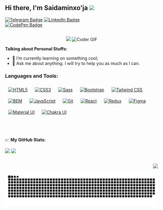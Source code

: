 ## Hi there,  I'm Saidaminxo'ja <img src="https://media.giphy.com/media/hvRJCLFzcasrR4ia7z/giphy.gif" width="25px">
                              
[![Telegram Badge](https://img.shields.io/badge/-Telegram-0088cc?style=flat-square&logo=Telegram&logoColor=white)](https://t.me/MahmudxojayevS)
[![LinkedIn Badge](https://img.shields.io/badge/-LinkedIn-0088cc?style=flat-square&logo=LinkedIn&logoColor=white)](https://www.linkedin.com/in/saidaminxoja-mahmudxojayev-755759257/)          
[![CodePen Badge](https://img.shields.io/badge/-CodePen-0088cc?style=flat-square&logo=CodePen&logoColor=white)](https://codepen.io/Mahmudkhojayev)
## 

<p  align="center">
      <img src="https://readme-typing-svg.herokuapp.com/?lines=I'm%20Front-End%20Developer;Self-Taught%20UI%2FUX%20Designer;Always%20learning%20new%20things&font=Fira%20Code&center=true&width=540&height=50&color=6948fb&vCenter=true&size=25">
      <img src="https://media.giphy.com/media/SWoSkN6DxTszqIKEqv/giphy.gif" alt="Coder GIF" width="500">
    </p> 

**Talking about Personal Stuffs:** 

- 🔭 I’m currently learning on something cool;
- 💬 Ask me about anything. I will try to help you as much as I can.

              

### Languages and Tools:

<div align="left">  
<a href="https://en.wikipedia.org/wiki/HTML5" target="_blank"><img style="margin: 10px" src="https://profilinator.rishav.dev/skills-assets/html5-original-wordmark.svg" alt="HTML5" height="50" /></a>  
<a href="https://www.w3schools.com/css/" target="_blank"><img style="margin: 10px" src="https://profilinator.rishav.dev/skills-assets/css3-original-wordmark.svg" alt="CSS3" height="50" /></a>  
<a href="https://sass-lang.com/" target="_blank"><img style="margin: 10px" src="https://profilinator.rishav.dev/skills-assets/sass-original.svg" alt="Sass" height="50" /></a>   
<a href="https://getbootstrap.com/docs/3.4/javascript/" target="_blank"><img style="margin: 10px" src="https://profilinator.rishav.dev/skills-assets/bootstrap-plain.svg" alt="Bootstrap" height="50" /></a>  
<a href="https://www.tailwindcss.com/" target="_blank"><img style="margin: 10px" src="https://profilinator.rishav.dev/skills-assets/tailwindcss.svg" alt="Tailwind CSS" height="50" /></a>  
<a href="http://getbem.com/" target="_blank"><img style="margin: 10px" src="https://profilinator.rishav.dev/skills-assets/bem.svg" alt="BEM" height="50" /></a>  
<a href="https://www.javascript.com/" target="_blank"><img style="margin: 10px" src="https://profilinator.rishav.dev/skills-assets/javascript-original.svg" alt="JavaScript" height="50" /></a>  
<a href="https://github.com/" target="_blank"><img style="margin: 10px" src="https://profilinator.rishav.dev/skills-assets/git-scm-icon.svg" alt="Git" height="50" /></a>  
<a href="https://reactjs.org/" target="_blank"><img style="margin: 10px" src="https://profilinator.rishav.dev/skills-assets/react-original-wordmark.svg" alt="React" height="50" /></a>  
<a href="https://redux.js.org/" target="_blank"><img style="margin: 10px" src="https://profilinator.rishav.dev/skills-assets/redux-original.svg" alt="Redux" height="50" /></a>  
<a href="https://www.figma.com/" target="_blank"><img style="margin: 10px" src="https://profilinator.rishav.dev/skills-assets/figma-icon.svg" alt="Figma" height="50" /></a>                   
<a href="https://mui.com/" target="_blank"><img style="margin: 10px" src="https://profilinator.rishav.dev/skills-assets/mui.png" alt="Material UI" height="50" /></a>  
<a href="https://chakra-ui.com/" target="_blank"><img style="margin: 10px" src="https://profilinator.rishav.dev/skills-assets/chakraui.png" alt="Chakra UI" height="50" /></a>  
</div>

<br>
<br>

##


📈 **My GitHub Stats:**

<div display="flex"> 
  <p>
     <img width="55%" align="top" src="https://github-readme-stats.vercel.app/api?username=Saidkhoja-Dev&show_icons=true&hide_border=true&&count_private=true&include_all_commits=true&theme=gotham" />
    <img width="40%" align="top" src="https://github-readme-stats.vercel.app/api/top-langs/?username=Saidkhoja-Dev&exclude_repo=KNN-Image-Classification&show_icons=true&hide_border=true&layout=compact&langs_count=8&theme=gotham"/>
  </p>
</div>
<br>

<div align="right">
<img src="https://komarev.com/ghpvc/?username=Saidkhoja-Dev&&style=flat-square" align="center" />
</div>


![snake_animation](https://github.com/Platane/snk/raw/output/github-contribution-grid-snake.svg)                  
 
